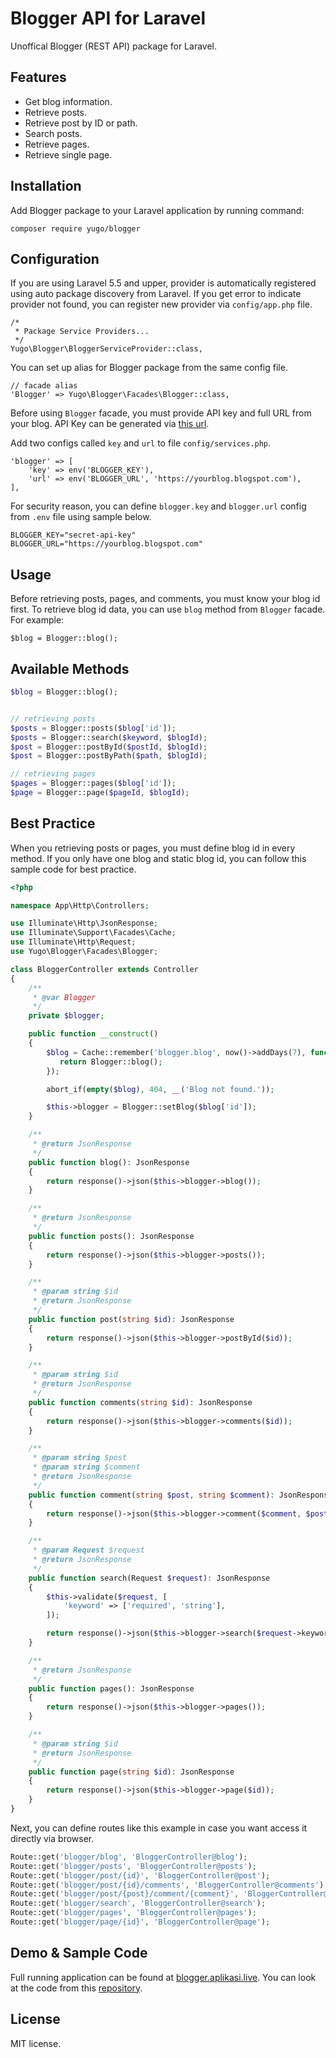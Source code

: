 # Blogger API for Laravel
Unoffical Blogger (REST API) package for Laravel.

## Features

- Get blog information.
- Retrieve posts.
- Retrieve post by ID or path.
- Search posts. 
- Retrieve pages.
- Retrieve single page.

## Installation

Add Blogger package to your Laravel application by running command:

```
composer require yugo/blogger
```

## Configuration

If you are using Laravel 5.5 and upper, provider is automatically registered using auto package discovery from Laravel. If you get error to indicate provider not found, you can register new provider via `config/app.php` file.

```
/*
 * Package Service Providers...
 */
Yugo\Blogger\BloggerServiceProvider::class,
```

You can set up alias for Blogger package from the same config file.

```
// facade alias
'Blogger' => Yugo\Blogger\Facades\Blogger::class,
```

Before using `Blogger` facade, you must provide API key and full URL from your blog. API Key can be generated via [this url](https://developers.google.com/blogger/docs/3.0/using#APIKey).

Add two configs called `key` and `url` to file `config/services.php`.

```
'blogger' => [
    'key' => env('BLOGGER_KEY'),
    'url' => env('BLOGGER_URL', 'https://yourblog.blogspot.com'),
],
```

For security reason, you can define `blogger.key` and `blogger.url` config from `.env` file using sample below.

```
BLOGGER_KEY="secret-api-key"
BLOGGER_URL="https://yourblog.blogspot.com"
```

## Usage

Before retrieving posts, pages, and comments, you must know your blog id first. To retrieve blog id data, you can use `blog` method from `Blogger` facade. For example:

```
$blog = Blogger::blog();
```



## Available Methods

```php
$blog = Blogger::blog();


// retrieving posts
$posts = Blogger::posts($blog['id']);
$posts = Blogger::search($keyword, $blogId);
$post = Blogger::postById($postId, $blogId);
$post = Blogger::postByPath($path, $blogId);

// retrieving pages
$pages = Blogger::pages($blog['id']);
$page = Blogger::page($pageId, $blogId);
```

## Best Practice
When you retrieving posts or pages, you must define blog id in every method. If you only have one blog and static blog id, you can follow this sample code for best practice.
```php
<?php

namespace App\Http\Controllers;

use Illuminate\Http\JsonResponse;
use Illuminate\Support\Facades\Cache;
use Illuminate\Http\Request;
use Yugo\Blogger\Facades\Blogger;

class BloggerController extends Controller
{
    /**
     * @var Blogger
     */
    private $blogger;

    public function __construct()
    {
        $blog = Cache::remember('blogger.blog', now()->addDays(7), function (){
           return Blogger::blog();
        });

        abort_if(empty($blog), 404, __('Blog not found.'));

        $this->blogger = Blogger::setBlog($blog['id']);
    }

    /**
     * @return JsonResponse
     */
    public function blog(): JsonResponse
    {
        return response()->json($this->blogger->blog());
    }

    /**
     * @return JsonResponse
     */
    public function posts(): JsonResponse
    {
        return response()->json($this->blogger->posts());
    }

    /**
     * @param string $id
     * @return JsonResponse
     */
    public function post(string $id): JsonResponse
    {
        return response()->json($this->blogger->postById($id));
    }

    /**
     * @param string $id
     * @return JsonResponse
     */
    public function comments(string $id): JsonResponse
    {
        return response()->json($this->blogger->comments($id));
    }

    /**
     * @param string $post
     * @param string $comment
     * @return JsonResponse
     */
    public function comment(string $post, string $comment): JsonResponse
    {
        return response()->json($this->blogger->comment($comment, $post));
    }

    /**
     * @param Request $request
     * @return JsonResponse
     */
    public function search(Request $request): JsonResponse
    {
        $this->validate($request, [
            'keyword' => ['required', 'string'],
        ]);

        return response()->json($this->blogger->search($request->keyword));
    }

    /**
     * @return JsonResponse
     */
    public function pages(): JsonResponse
    {
        return response()->json($this->blogger->pages());
    }

    /**
     * @param string $id
     * @return JsonResponse
     */
    public function page(string $id): JsonResponse
    {
        return response()->json($this->blogger->page($id));
    }
}
```

Next, you can define routes like this example in case you want access it directly via browser.

```php
Route::get('blogger/blog', 'BloggerController@blog');
Route::get('blogger/posts', 'BloggerController@posts');
Route::get('blogger/post/{id}', 'BloggerController@post');
Route::get('blogger/post/{id}/comments', 'BloggerController@comments');
Route::get('blogger/post/{post}/comment/{comment}', 'BloggerController@comments');
Route::get('blogger/search', 'BloggerController@search');
Route::get('blogger/pages', 'BloggerController@pages');
Route::get('blogger/page/{id}', 'BloggerController@page');
```

## Demo & Sample Code

Full running application can be found at [blogger.aplikasi.live](http://blogger.aplikasi.live). You can look at the code from this [repository](https://github.com/arvernester/blogger-demo).

## License

MIT license.
